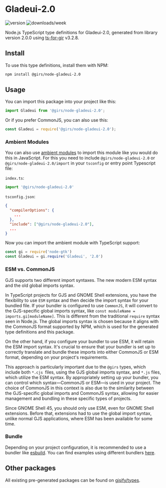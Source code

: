 
# Gladeui-2.0

![version](https://img.shields.io/npm/v/@girs/node-gladeui-2.0)
![downloads/week](https://img.shields.io/npm/dw/@girs/node-gladeui-2.0)


Node.js TypeScript type definitions for Gladeui-2.0, generated from library version 2.0.0 using [ts-for-gir](https://github.com/gjsify/ts-for-gir) v3.2.8.


## Install

To use this type definitions, install them with NPM:
```bash
npm install @girs/node-gladeui-2.0
```

## Usage

You can import this package into your project like this:
```ts
import Gladeui from '@girs/node-gladeui-2.0';
```

Or if you prefer CommonJS, you can also use this:
```ts
const Gladeui = require('@girs/node-gladeui-2.0');
```

### Ambient Modules

You can also use [ambient modules](https://github.com/gjsify/ts-for-gir/tree/main/packages/cli#ambient-modules) to import this module like you would do this in JavaScript.
For this you need to include `@girs/node-gladeui-2.0` or `@girs/node-gladeui-2.0/import` in your `tsconfig` or entry point Typescript file:

`index.ts`:
```ts
import '@girs/node-gladeui-2.0'
```

`tsconfig.json`:
```json
{
  "compilerOptions": {
    ...
  },
  "include": ["@girs/node-gladeui-2.0"],
  ...
}
```

Now you can import the ambient module with TypeScript support: 

```ts
const gi = require('node-gtk')
const Gladeui = gi.require('Gladeui', '2.0')
```



### ESM vs. CommonJS

GJS supports two different import syntaxes. The new modern ESM syntax and the old global imports syntax.

In TypeScript projects for GJS and GNOME Shell extensions, you have the flexibility to use `ESM` syntax and then decide the import syntax for your bundled file. If your bundler is configured to use `CommonJS`, it will convert to the GJS-specific global imports syntax, like `const moduleName = imports.gi[moduleName]`. This is different from the traditional `require` syntax seen in Node.js. The global imports syntax is chosen because it aligns with the CommonJS format supported by NPM, which is used for the generated type definitions and this package.

On the other hand, if you configure your bundler to use ESM, it will retain the ESM import syntax. It's crucial to ensure that your bundler is set up to correctly translate and bundle these imports into either CommonJS or ESM format, depending on your project's requirements.

This approach is particularly important due to the `@girs` types, which include both `*.cjs `files, using the GJS global imports syntax, and `*.js` files, which utilize the ESM syntax. By appropriately setting up your bundler, you can control which syntax—CommonJS or ESM—is used in your project. The choice of CommonJS in this context is also due to the similarity between the GJS-specific global imports and CommonJS syntax, allowing for easier management and bundling in these specific types of projects.

Since GNOME Shell 45, you should only use ESM, even for GNOME Shell extensions. Before that, extensions had to use the global import syntax, unlike normal GJS applications, where ESM has been available for some time.

### Bundle

Depending on your project configuration, it is recommended to use a bundler like [esbuild](https://esbuild.github.io/). You can find examples using different bundlers [here](https://github.com/gjsify/ts-for-gir/tree/main/examples).

## Other packages

All existing pre-generated packages can be found on [gjsify/types](https://github.com/gjsify/types).


